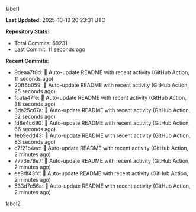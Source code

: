 
label1 
<!-- ACTIVITY_START -->
**Last Updated:** 2025-10-10 20:23:31 UTC

**Repository Stats:**
- Total Commits: 69231
- Last Commit: 11 seconds ago

**Recent Commits:**
- 9deaa7f8d: 🤖 Auto-update README with recent activity (GitHub Action, 11 seconds ago)
- 20ff6b059: 🤖 Auto-update README with recent activity (GitHub Action, 25 seconds ago)
- fca1a47fe: 🤖 Auto-update README with recent activity (GitHub Action, 38 seconds ago)
- 3da25c67a: 🤖 Auto-update README with recent activity (GitHub Action, 52 seconds ago)
- fd8e4c690: 🤖 Auto-update README with recent activity (GitHub Action, 66 seconds ago)
- 1eb9edd43: 🤖 Auto-update README with recent activity (GitHub Action, 83 seconds ago)
- c7f21b4ec: 🤖 Auto-update README with recent activity (GitHub Action, 2 minutes ago)
- 7773e78e7: 🤖 Auto-update README with recent activity (GitHub Action, 2 minutes ago)
- ee9df43fc: 🤖 Auto-update README with recent activity (GitHub Action, 2 minutes ago)
- 533d7e56a: 🤖 Auto-update README with recent activity (GitHub Action, 2 minutes ago)
<!-- ACTIVITY_END -->

label2
